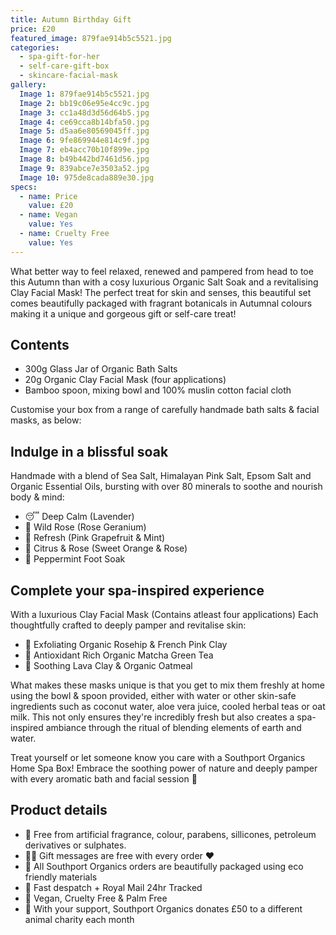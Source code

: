 ```yaml
---
title: Autumn Birthday Gift
price: £20
featured_image: 879fae914b5c5521.jpg
categories:
  - spa-gift-for-her
  - self-care-gift-box
  - skincare-facial-mask
gallery:
  Image 1: 879fae914b5c5521.jpg
  Image 2: bb19c06e95e4cc9c.jpg
  Image 3: cc1a48d3d56d64b5.jpg
  Image 4: ce69cca8b14bfa50.jpg
  Image 5: d5aa6e80569045ff.jpg
  Image 6: 9fe869944e814c9f.jpg
  Image 7: eb4acc70b10f899e.jpg
  Image 8: b49b442bd7461d56.jpg
  Image 9: 839abce7e3503a52.jpg
  Image 10: 975de8cada889e30.jpg
specs:
  - name: Price
    value: £20
  - name: Vegan
    value: Yes
  - name: Cruelty Free
    value: Yes
---
```


What better way to feel relaxed, renewed and pampered from head to toe this Autumn than with a cosy luxurious Organic Salt Soak and a revitalising Clay Facial Mask! The perfect treat for skin and senses, this beautiful set comes beautifully packaged with fragrant botanicals in Autumnal colours making it a unique and gorgeous gift or self-care treat!

## Contents

- 300g Glass Jar of Organic Bath Salts
- 20g Organic Clay Facial Mask (four applications)
- Bamboo spoon, mixing bowl and 100% muslin cotton facial cloth

Customise your box from a range of carefully handmade bath salts & facial masks, as below:

## Indulge in a blissful soak

Handmade with a blend of Sea Salt, Himalayan Pink Salt, Epsom Salt and Organic Essential Oils, bursting with over 80 minerals to soothe and nourish body & mind:

- 😴 Deep Calm (Lavender)
- 🌹 Wild Rose (Rose Geranium)
- 🌿 Refresh (Pink Grapefruit & Mint)
- 🍊 Citrus & Rose (Sweet Orange & Rose)
- 🧊 Peppermint Foot Soak

## Complete your spa-inspired experience

With a luxurious Clay Facial Mask (Contains atleast four applications) Each thoughtfully crafted to deeply pamper and revitalise skin:

- 🌹 Exfoliating Organic Rosehip & French Pink Clay
- 🌿 Antioxidant Rich Organic Matcha Green Tea
- 🌾 Soothing Lava Clay & Organic Oatmeal

What makes these masks unique is that you get to mix them freshly at home using the bowl & spoon provided, either with water or other skin-safe ingredients such as coconut water, aloe vera juice, cooled herbal teas or oat milk. This not only ensures they're incredibly fresh but also creates a spa-inspired ambiance through the ritual of blending elements of earth and water.

Treat yourself or let someone know you care with a Southport Organics Home Spa Box! Embrace the soothing power of nature and deeply pamper with every aromatic bath and facial session 🛁

## Product details

- 🍊 Free from artificial fragrance, colour, parabens, sillicones, petroleum derivatives or sulphates.
- ✍🏼 Gift messages are free with every order ❤️
- 🌿 All Southport Organics orders are beautifully packaged using eco friendly materials
- 📮 Fast despatch + Royal Mail 24hr Tracked
- 🐰 Vegan, Cruelty Free & Palm Free
- 🐾 With your support, Southport Organics donates £50 to a different animal charity each month
